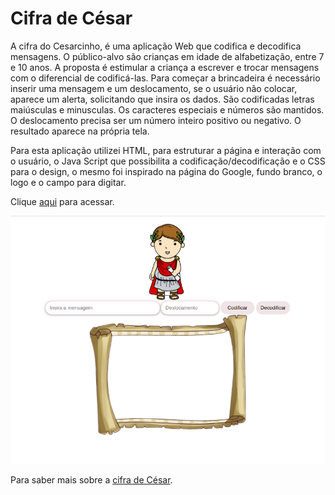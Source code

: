 # Cifra de César


A cifra do Cesarcinho, é uma aplicação Web que codifica e decodifica mensagens. O público-alvo são crianças em idade de alfabetização, entre 7 e 10 anos. A proposta é estimular a criança a escrever e trocar mensagens com o diferencial de codificá-las. 
Para começar a brincadeira é necessário inserir uma mensagem e um deslocamento, se o usuário não colocar, aparece um alerta, solicitando que insira os dados. São codificadas letras maiúsculas e minusculas. Os caracteres especiais e números são mantidos. O deslocamento precisa ser um número inteiro positivo ou negativo. O resultado aparece na própria tela.

Para esta aplicação utilizei HTML, para estruturar a página e interação com o usuário, o Java Script que possibilita a codificação/decodificação e o CSS para o design, o mesmo foi inspirado na página do Google, fundo branco, o logo e o campo para digitar.  

Clique [aqui](https://jbockhorny.github.io/SAP003-cipher/src/html) para acessar.

![](src/img/cipher.png)

 Para saber mais sobre a [cifra de César](https://pt.wikipedia.org/wiki/Cifra_de_C%C3%A9sar).

